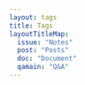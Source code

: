 ```yaml
---
layout: tags
title: Tags
layoutTitleMap:
  issue: "Notes"
  post: "Posts"
  doc: "Document"
  qamain: "Q&A"
---
```

